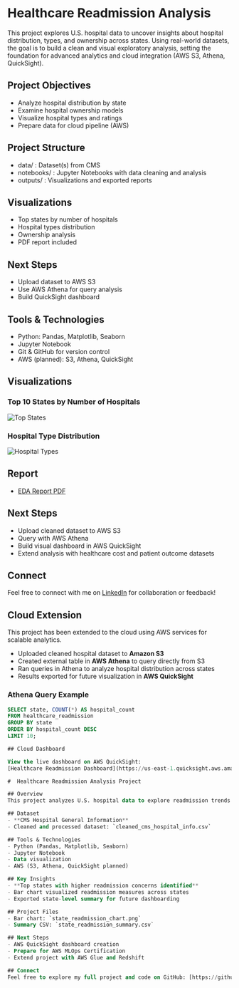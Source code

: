 #  Healthcare Readmission Analysis 

This project explores U.S. hospital data to uncover insights about hospital distribution, types, and ownership across states. Using real-world datasets, the goal is to build a clean and visual exploratory analysis, setting the foundation for advanced analytics and cloud integration (AWS S3, Athena, QuickSight).

## Project Objectives
- Analyze hospital distribution by state
- Examine hospital ownership models
- Visualize hospital types and ratings
- Prepare data for cloud pipeline (AWS)

## Project Structure

- data/ : Dataset(s) from CMS
- notebooks/ : Jupyter Notebooks with data cleaning and analysis
- outputs/ : Visualizations and exported reports

## Visualizations
- Top states by number of hospitals
- Hospital types distribution
- Ownership analysis
- PDF report included

## Next Steps
- Upload dataset to AWS S3
- Use AWS Athena for query analysis
- Build QuickSight dashboard

## Tools & Technologies
- Python: Pandas, Matplotlib, Seaborn
- Jupyter Notebook
- Git & GitHub for version control
- AWS (planned): S3, Athena, QuickSight

## Visualizations

### Top 10 States by Number of Hospitals
![Top States](outputs/top_states_hospitals.png)

### Hospital Type Distribution
![Hospital Types](outputs/hospital_type_distribution.png)

## Report
- [EDA Report PDF](outputs/EDA_Hospital_info.pdf)

## Next Steps
- Upload cleaned dataset to AWS S3
- Query with AWS Athena
- Build visual dashboard in AWS QuickSight
- Extend analysis with healthcare cost and patient outcome datasets

## Connect
Feel free to connect with me on [LinkedIn](https://www.linkedin.com/in/shazia-kashif-958621262/) for collaboration or feedback!
##  Cloud Extension

This project has been extended to the cloud using AWS services for scalable analytics.

-  Uploaded cleaned hospital dataset to **Amazon S3**
-  Created external table in **AWS Athena** to query directly from S3
-  Ran queries in Athena to analyze hospital distribution across states
- Results exported for future visualization in **AWS QuickSight**

### Athena Query Example

```sql
SELECT state, COUNT(*) AS hospital_count
FROM healthcare_readmission
GROUP BY state
ORDER BY hospital_count DESC
LIMIT 10;

## Cloud Dashboard

View the live dashboard on AWS QuickSight:
[Healthcare Readmission Dashboard](https://us-east-1.quicksight.aws.amazon.com/sn/dashboards/c1b0e242-7a30-4448-a77d-afda5890e77f)

#  Healthcare Readmission Analysis Project

## Overview
This project analyzes U.S. hospital data to explore readmission trends across states. Using cleaned CMS data, we identified states with higher counts of hospitals marked as "worse than national average" in readmission measures.

## Dataset
- **CMS Hospital General Information**
- Cleaned and processed dataset: `cleaned_cms_hospital_info.csv`

## Tools & Technologies
- Python (Pandas, Matplotlib, Seaborn)
- Jupyter Notebook
- Data visualization
- AWS (S3, Athena, QuickSight planned)

## Key Insights
- **Top states with higher readmission concerns identified**
- Bar chart visualized readmission measures across states
- Exported state-level summary for future dashboarding

## Project Files
- Bar chart: `state_readmission_chart.png`
- Summary CSV: `state_readmission_summary.csv`

## Next Steps
- AWS QuickSight dashboard creation
- Prepare for AWS MLOps Certification 
- Extend project with AWS Glue and Redshift

## Connect
Feel free to explore my full project and code on GitHub: [https://github.com/ShaziaK354/healthcare-readmission-analysis/tree/main]





